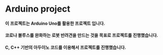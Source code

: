# Arduino project
#### 이 프로젝트는 Arduino Uno를 활용한 프로젝트 입니다.
#### 코로나 블루스를 완화하는 로봇 반려견을 만드는 것을 목표로 프로젝트를 진행했습니다.
#### C, C++ 기반의 아두이노 코드를 이용해서 프로젝트를 진행했습니다.
